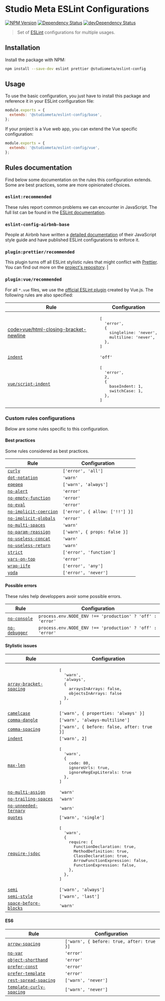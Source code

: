 # Studio Meta ESLint Configurations

[![NPM Version](https://img.shields.io/npm/v/@studiometa/eslint-config.svg?style=flat-square)](https://www.npmjs.com/package/@studiometa/eslint-config)
[![Dependency Status](https://img.shields.io/david/studiometa/eslint-config.svg?label=deps&style=flat-square)](https://david-dm.org/studiometa/eslint-config)
[![devDependency Status](https://img.shields.io/david/dev/studiometa/eslint-config.svg?label=devDeps&style=flat-square)](https://david-dm.org/studiometa/eslint-config?type=dev)

> Set of [ESLint](https://eslint.org/) configurations for multiple usages.

## Installation

Install the package with NPM:

```bash
npm install --save-dev eslint prettier @studiometa/eslint-config
```

## Usage

To use the basic configuration, you just have to install this package and reference it in your ESLint configuration file:

```js
module.exports = {
  extends: '@studiometa/eslint-config/base',
};
```

If your project is a Vue web app, you can extend the Vue specific configuration:

```js
module.exports = {
  extends: '@studiometa/eslint-config/vue',
};
```


## Rules documentation

Find below some documentation on the rules this configuration extends. Some are best practices, some are more opinionated choices.

### `eslint:recommended`

These rules report common problems we can encounter in JavaScript. The full list can be found in the [ESLint documentation](https://eslint.org/docs/rules/).

### `eslint-config-airbnb-base`

People at Airbnb have written a [detailed documentation](https://github.com/airbnb/javascript#readme) of their JavaScript style guide and have published ESLint configurations to enforce it.

### `plugin:prettier/recommended`

This plugin turns off all ESLint stylistic rules that might conflict with [Prettier](https://github.com/prettier/prettier). You can find out more on the [project's repository](https://github.com/prettier/eslint-config-prettier#readme).                    |

### `plugin:vue/recommended`

For all `*.vue` files, we use the [official ESLint plugin](https://eslint.vuejs.org/) created by Vue.js. The following rules are also specified:

<table>
  <thead>
    <tr>
      <th>Rule</th>
      <th>Configuration</th>
    </tr>
  </thead>
  <tbody>
    <tr>
      <td><a href="https://eslint.vuejs.org/rules/html-closing-bracket-newline.html">code>vue/html-closing-bracket-newline</code></a></td>
      <td>
        <pre>[
  'error',
  {
    singleline: 'never',
    multiline: 'never',
  },
]</pre>
      </td>
    </tr>
    <tr>
      <td><a href="https://eslint.org/docs/rules/indent"><code>indent</code></a></td>
      <td><code>'off'</code></td>
    </tr>
    <tr>
      <td><a href="https://eslint.vuejs.org/rules/script-indent.html"><code>vue/script-indent</code></a></td>
      <td>
        <pre>[
  'error',
  2,
  {
    baseIndent: 1,
    switchCase: 1,
  },
]</pre>
      </td>
    </tr>
  </tbody>
</table>

### Custom rules configurations

Below are some rules specific to this configuration.

#### Best practices

Some rules considered as best practices.

|                                     Rule                                     |         Configuration          |
|------------------------------------------------------------------------------|--------------------------------|
| [`curly`](https://eslint.org/docs/rules/curly)                               | `['error', 'all']`             |
| [`dot-notation`](https://eslint.org/docs/rules/dot-notation)                 | `'warn'`                       |
| [`eqeqeq`](https://eslint.org/docs/rules/eqeqeq)                             | `['warn', 'always']`           |
| [`no-alert`](https://eslint.org/docs/rules/no-alert)                         | `'error'`                      |
| [`no-empty-function`](https://eslint.org/docs/rules/no-empty-function)       | `'error'`                      |
| [`no-eval`](https://eslint.org/docs/rules/no-eval)                           | `'error'`                      |
| [`no-implicit-coercion`](https://eslint.org/docs/rules/no-implicit-coercion) | `['error', { allow: ['!!'] }]` |
| [`no-implicit-globals`](https://eslint.org/docs/rules/no-implicit-globals)   | `'error'`                      |
| [`no-multi-spaces`](https://eslint.org/docs/rules/no-multi-spaces)           | `'warn'`                       |
| [`no-param-reassign`](https://eslint.org/docs/rules/no-param-reassign)       | `['warn', { props: false }]`   |
| [`no-useless-concat`](https://eslint.org/docs/rules/no-useless-concat)       | `'warn'`                       |
| [`no-useless-return`](https://eslint.org/docs/rules/no-useless-return)       | `'warn'`                       |
| [`strict`](https://eslint.org/docs/rules/strict)                             | `['error', 'function']`        |
| [`vars-on-top`](https://eslint.org/docs/rules/vars-on-top)                   | `'error'`                      |
| [`wrap-iife`](https://eslint.org/docs/rules/wrap-iife)                       | `['error', 'any']`             |
| [`yoda`](https://eslint.org/docs/rules/yoda)                                 | `['error', 'never']`           |

#### Possible errors

These rules help developpers avoir some possible errors.

|                            Rule                            |                       Configuration                       |
|------------------------------------------------------------|-----------------------------------------------------------|
| [`no-console`](https://eslint.org/docs/rules/no-console)   | `process.env.NODE_ENV !== 'production' ? 'off' : 'error'` |
| [`no-debugger`](https://eslint.org/docs/rules/no-debugger) | `process.env.NODE_ENV !== 'production' ? 'off' : 'error'` |

#### Stylistic issues

<table>
  <thead>
    <tr>
      <th>Rule</th>
      <th>Configuration</th>
    </tr>
  </thead>
  <tbody>
    <tr>
      <td><a href="https://eslint.org/docs/rules/array-bracket-spacing"><code>array-bracket-spacing</code></a></td>
      <td>
        <pre>[
  'warn',
  'always',
  {
    arraysInArrays: false,
    objectsInArrays: false
  },
]</pre>
      </td>
    </tr>
    <tr>
      <td><a href="https://eslint.org/docs/rules/camelcase"><code>camelcase</code></a></td>
      <td>
        <code>['warn', { properties: 'always' }]</code>
      </td>
    </tr>
    <tr>
      <td><a href="https://eslint.org/docs/rules/comma-dangle"><code>comma-dangle</code></a></td>
      <td>
        <code>['warn', 'always-multiline']</code>
      </td>
    </tr>
    <tr>
      <td><a href="https://eslint.org/docs/rules/comma-spacing"><code>comma-spacing</code></a></td>
      <td>
        <code>['warn', { before: false, after: true }]</code>
      </td>
    </tr>
    <tr>
      <td><a href="https://eslint.org/docs/rules/indent"><code>indent</code></a></td>
      <td>
        <code>['warn', 2]</code>
      </td>
    </tr>
    <tr>
      <td><a href="https://eslint.org/docs/rules/max-len"><code>max-len</code></a></td>
      <td>
        <pre>[
  'warn',
  {
    code: 80,
    ignoreUrls: true,
    ignoreRegExpLiterals: true
  },
]</pre>
      </td>
    </tr>
    <tr>
      <td><a href="https://eslint.org/docs/rules/no-multi-assign"><code>no-multi-assign</code></a></td>
      <td>
        <code>'warn'</code>
      </td>
    </tr>
    <tr>
      <td><a href="https://eslint.org/docs/rules/no-trailing-spaces"><code>no-trailing-spaces</code></a></td>
      <td>
        <code>'warn'</code>
      </td>
    </tr>
    <tr>
      <td><a href="https://eslint.org/docs/rules/no-unneeded-ternary"><code>no-unneeded-ternary</code></a></td>
      <td>
        <code>'warn'</code>
      </td>
    </tr>
    <tr>
      <td><a href="https://eslint.org/docs/rules/quotes"><code>quotes</code></a></td>
      <td>
        <code>['warn', 'single']</code>
      </td>
    </tr>
    <tr>
      <td><a href="https://eslint.org/docs/rules/require-jsdoc"><code>require-jsdoc</code></a></td>
      <td>
        <pre>[
  'warn',
  {
    require: {
      FunctionDeclaration: true,
      MethodDefinition: true,
      ClassDeclaration: true,
      ArrowFunctionExpression: false,
      FunctionExpression: false,
    },
  },
]</pre>
      </td>
    </tr>
    <tr>
      <td><a href="https://eslint.org/docs/rules/semi"><code>semi</code></a></td>
      <td>
        <code>['warn', 'always']</code>
      </td>
    </tr>
    <tr>
      <td><a href="https://eslint.org/docs/rules/semi-style"><code>semi-style</code></a></td>
      <td>
        <code>['warn', 'last']</code>
      </td>
    </tr>
    <tr>
      <td><a href="https://eslint.org/docs/rules/space-before-blocks"><code>space-before-blocks</code></a></td>
      <td>
        <code>'warn'</code>
      </td>
    </tr>
  </tbody>
</table>

#### ES6

|                                       Rule                                       |               Configuration               |
|----------------------------------------------------------------------------------|-------------------------------------------|
| [`arrow-spacing`](https://eslint.org/docs/rules/arrow-spacing)                   | `['warn', { before: true, after: true }]` |
| [`no-var`](https://eslint.org/docs/rules/no-var)                                 | `'error'`                                 |
| [`object-shorthand`](https://eslint.org/docs/rules/object-shorthand)             | `'error'`                                 |
| [`prefer-const`](https://eslint.org/docs/rules/prefer-const)                     | `'error'`                                 |
| [`prefer-template`](https://eslint.org/docs/rules/prefer-template)               | `'error'`                                 |
| [`rest-spread-spacing`](https://eslint.org/docs/rules/rest-spread-spacing)       | `['warn', 'never']`                       |
| [`template-curly-spacing`](https://eslint.org/docs/rules/template-curly-spacing) | `['warn', 'never']`
